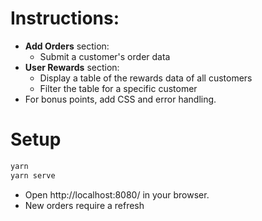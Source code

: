# Instructions:
* **Add Orders** section:
    * Submit a customer's order data
* **User Rewards** section:
    * Display a table of the rewards data of all customers
    * Filter the table for a specific customer
* For bonus points, add CSS and error handling.

# Setup
```sh
yarn
yarn serve
```
* Open http://localhost:8080/ in your browser.
* New orders require a refresh
